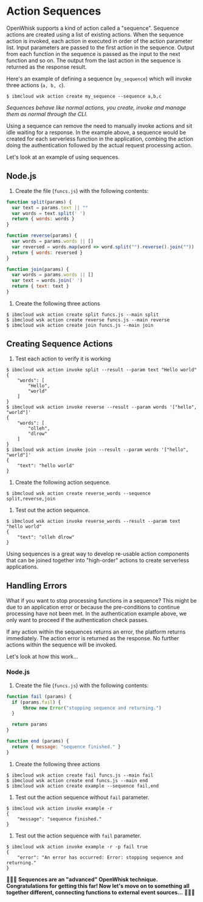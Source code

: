 # Action Sequences

OpenWhisk supports a kind of action called a "sequence". Sequence actions are created using a list of existing actions. When the sequence action is invoked, each action in executed in order of the action parameter list. Input parameters are passed to the first action in the sequence. Output from each function in the sequence is passed as the input to the next function and so on. The output from the last action in the sequence is returned as the response result.

Here's an example of defining a sequence \(`my_sequence`\) which will invoke three actions \(`a, b, c`\).

```text
$ ibmcloud wsk action create my_sequence --sequence a,b,c
```

_Sequences behave like normal actions, you create, invoke and manage them as normal through the CLI._

Using a sequence can remove the need to manually invoke actions and sit idle waiting for a response. In the example above, a sequence would be created for each serverless function in the application, combing the action doing the authentication followed by the actual request processing action.

Let's look at an example of using sequences.

## Node.js

1. Create the file \(`funcs.js`\) with the following contents:

```javascript
function split(params) {
  var text = params.text || ""
  var words = text.split(' ')
  return { words: words }
}

function reverse(params) {
  var words = params.words || []
  var reversed = words.map(word => word.split("").reverse().join(""))
  return { words: reversed }
}

function join(params) {
  var words = params.words || []
  var text = words.join(' ')
  return { text: text }
}
```

1. Create the following three actions

```text
$ ibmcloud wsk action create split funcs.js --main split
$ ibmcloud wsk action create reverse funcs.js --main reverse
$ ibmcloud wsk action create join funcs.js --main join
```

## Creating Sequence Actions

1. Test each action to verify it is working

```text
$ ibmcloud wsk action invoke split --result --param text "Hello world"
{
    "words": [
        "Hello",
        "world"
    ]
}
$ ibmcloud wsk action invoke reverse --result --param words '["hello", "world"]'
{
    "words": [
        "olleh",
        "dlrow"
    ]
}
$ ibmcloud wsk action invoke join --result --param words '["hello", "world"]'
{
    "text": "hello world"
}
```

1. Create the following action sequence.

```text
$ ibmcloud wsk action create reverse_words --sequence split,reverse,join
```

1. Test out the action sequence.

```text
$ ibmcloud wsk action invoke reverse_words --result --param text "hello world"
{
    "text": "olleh dlrow"
}
```

Using sequences is a great way to develop re-usable action components that can be joined together into "high-order" actions to create serverless applications.

## Handling Errors

What if you want to stop processing functions in a sequence? This might be due to an application error or because the pre-conditions to continue processing have not been met. In the authentication example above, we only want to proceed if the authentication check passes.

If any action within the sequences returns an error, the platform returns immediately. The action error is returned as the response. No further actions within the sequence will be invoked.

Let's look at how this work...

### Node.js

1. Create the file \(`funcs.js`\) with the following contents:

```javascript
function fail (params) {
  if (params.fail) {
      throw new Error("stopping sequence and returning.")
  }

  return params  
}

function end (params) {  
  return { message: "sequence finished." }
}
```

1. Create the following three actions

```text
$ ibmcloud wsk action create fail funcs.js --main fail
$ ibmcloud wsk action create end funcs.js --main end
$ ibmcloud wsk action create example --sequence fail,end
```

1. Test out the action sequence without `fail` parameter.

```text
$ ibmcloud wsk action invoke example -r
{
    "message": "sequence finished."
}
```

1. Test out the action sequence with `fail` parameter.

```text
$ ibmcloud wsk action invoke example -r -p fail true
{
    "error": "An error has occurred: Error: stopping sequence and returning."
}
```

🎉🎉🎉 **Sequences are an "advanced" OpenWhisk technique. Congratulations for getting this far! Now let's move on to something all together different, connecting functions to external event sources…** 🎉🎉🎉

